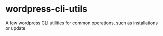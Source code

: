 # wordpress-cli-utils
A few wordpress CLI utilities for common operations, such as installations or update
